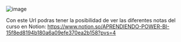![image](https://github.com/user-attachments/assets/222c424f-ad4c-4e16-b3c3-cf769c986e4d)

Con este Url podras tener la posibilidad de ver las diferentes notas del curso en Notion: https://www.notion.so/APRENDIENDO-POWER-BI-15f8ed8194b180a6a09efe370ea2b158?pvs=4

